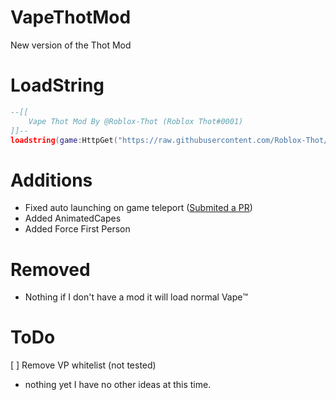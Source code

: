 # VapeThotMod
New version of the Thot Mod

# LoadString
```lua
--[[
    Vape Thot Mod By @Roblox-Thot (Roblox Thot#0001)
]]--
loadstring(game:HttpGet("https://raw.githubusercontent.com/Roblox-Thot/VapeThotMod/main/MainScript.lua", true))()
```

# Additions 
* Fixed auto launching on game teleport ([Submited a PR](https://github.com/7GrandDadPGN/VapeV4ForRoblox/pull/86))
* Added AnimatedCapes
* Added Force First Person

# Removed 
- Nothing if I don't have a mod it will load normal Vape™️

# ToDo
[ ] Remove VP whitelist (not tested)
* nothing yet I have no other ideas at this time.